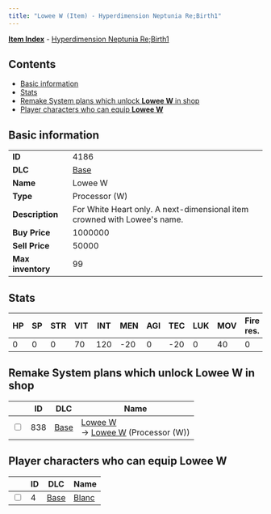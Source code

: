 ```yaml
---
title: "Lowee W (Item) - Hyperdimension Neptunia Re;Birth1"
---
```


[**Item Index**](/neptunia/rb1/item/index.html) - [Hyperdimension Neptunia Re;Birth1](/neptunia/rb1)

## Contents

- [Basic information](#basic-information)
- [Stats](#stats)
- [Remake System plans which unlock **Lowee W** in shop](#remake-system-plans-which-unlock-lowee-w-in-shop)
- [Player characters who can equip **Lowee W**](#player-characters-who-can-equip-lowee-w)

## Basic information

|   |   |
| -- | -- |
| **ID** | 4186 |
| **DLC** | [Base](/neptunia/rb1/dlc/1-base.html) |
| **Name** | Lowee W |
| **Type** | Processor (W) |
| **Description** | For White Heart only. A next-dimensional item crowned with Lowee's name. |
| **Buy Price** | 1000000 |
| **Sell Price** | 50000 |
| **Max inventory** | 99 |


## Stats

| HP | SP | STR | VIT | INT | MEN | AGI | TEC | LUK | MOV | Fire res. | Ice res. | Wind res. | Lightning res. |
| -- | -- | --- | --- | --- | --- | --- | --- | --- | --- | --------- | -------- | --------- | -------------- |
| 0 | 0 | 0 | 70 | 120 | -20 | 0 | -20 | 0 | 40 | 0 | 5 | 0 | 0 |


## Remake System plans which unlock **Lowee W** in shop

|    | ID | DLC | Name |
| -- | -- | --- | ---- |
| <input type="checkbox" id="rb1-remake-1-838" class="trackbox" /> | 838 | [Base](/neptunia/rb1/dlc/1-base.html) | [Lowee W](/neptunia/rb1/remake/1-838-lowee-w.html)<br /> → [Lowee W](/neptunia/rb1/item/1-4186-lowee-w.html) (Processor (W)) |


## Player characters who can equip **Lowee W**

|    | ID | DLC | Name |
| -- | -- | --- | ---- |
| <input type="checkbox" id="rb1-player-1-4" class="trackbox" /> | 4 | [Base](/neptunia/rb1/dlc/1-base.html) | [Blanc](/neptunia/rb1/player/1-4-blanc.html) |
